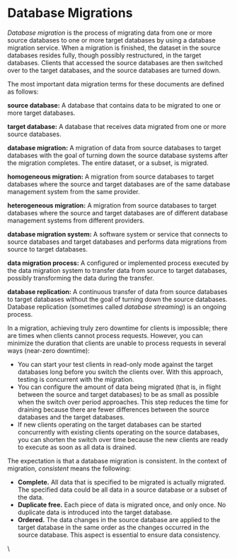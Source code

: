 # Database Migrations

_Database migration_ is the process of migrating data from one or more source databases to one or more target databases by using a database migration service. When a migration is finished, the dataset in the source databases resides fully, though possibly restructured, in the target databases. Clients that accessed the source databases are then switched over to the target databases, and the source databases are turned down.



The most important data migration terms for these documents are defined as follows:

**source database:** A database that contains data to be migrated to one or more target databases.

**target database:** A database that receives data migrated from one or more source databases.

**database migration:** A migration of data from source databases to target databases with the goal of turning down the source database systems after the migration completes. The entire dataset, or a subset, is migrated.

**homogeneous migration:** A migration from source databases to target databases where the source and target databases are of the same database management system from the same provider.

**heterogeneous migration:** A migration from source databases to target databases where the source and target databases are of different database management systems from different providers.

**database migration system:** A software system or service that connects to source databases and target databases and performs data migrations from source to target databases.

**data migration process:** A configured or implemented process executed by the data migration system to transfer data from source to target databases, possibly transforming the data during the transfer.

**database replication:** A continuous transfer of data from source databases to target databases without the goal of turning down the source databases. Database replication (sometimes called _database streaming_) is an ongoing process.



In a migration, achieving truly zero downtime for clients is impossible; there are times when clients cannot process requests. However, you can minimize the duration that clients are unable to process requests in several ways (near-zero downtime):

* You can start your test clients in read-only mode against the target databases long before you switch the clients over. With this approach, testing is concurrent with the migration.
* You can configure the amount of data being migrated (that is, in flight between the source and target databases) to be as small as possible when the switch over period approaches. This step reduces the time for draining because there are fewer differences between the source databases and the target databases.
* If new clients operating on the target databases can be started concurrently with existing clients operating on the source databases, you can shorten the switch over time because the new clients are ready to execute as soon as all data is drained.

The expectation is that a database migration is consistent. In the context of migration, _consistent_ means the following:

* **Complete.** All data that is specified to be migrated is actually migrated. The specified data could be all data in a source database or a subset of the data.
* **Duplicate free.** Each piece of data is migrated once, and only once. No duplicate data is introduced into the target database.
* **Ordered.** The data changes in the source database are applied to the target database in the same order as the changes occurred in the source database. This aspect is essential to ensure data consistency.

\


